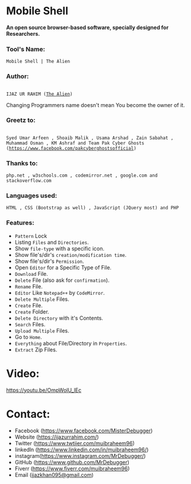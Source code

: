 # Mobile Shell
**An open source browser-based software, specially designed for Researchers.**
### Tool's Name:
	Mobile Shell | The Alien

### Author:
<pre><code>
IJAZ UR RAHIM (<a href="https://www.facebook.com/MrDebugger/" target="_blank">The Alien</a>)
</code></pre>

Changing Programmers name
doesn't mean You become 
the owner of it.

### Greetz to: 
<pre><code>
Syed Umar Arfeen , Shoaib Malik , Usama Arshad , Zain Sabahat , Muhammad Osman , KM Ashraf and Team Pak Cyber Ghosts (<a href="https://www.facebook.com/pakcyberghostsofficial/" target="_blank">https://www.facebook.com/pakcyberghostsofficial</a>)
</code></pre>

### Thanks to:
	php.net , w3schools.com , codemirror.net , google.com and stackoverflow.com

### Languages used:
	HTML , CSS (Bootstrap as well) , JavaScript (JQuery most) and PHP

### Features:
- `Pattern` Lock
- Listing `Files` and `Directories`.
- Show `file-type` with a specific icon.
- Show file's/dir's `creation/modification time`.
- Show file's/dir's `Permission`.
- Open `Editor` for a Specific Type of File.
- `Download` File.
- `Delete` File (also ask for `confirmation`).
- `Rename` File.
- `Editor` Like `Notepad++` by `CodeMirror`.
- `Delete Multiple` Files.
- `Create` File.
- `Create` Folder.
- `Delete Directory` with it's Contents.
- `Search` Files.
- `Upload Multiple` Files.
- Go to `Home`.
- `Everything` about File/Directory in `Properties`.
- `Extract` Zip Files.

# Video:
<a href="https://youtu.be/OmpWolU_lEc">https://youtu.be/OmpWolU_lEc</a>

# Contact:
- Facebook (<a href="https://www.facebook.com/MisterDebugger" target="_blank">https://www.facebook.com/MisterDebugger</a>)
- Website  (<a href="https://ijazurrahim.com/" target="_blank">https://ijazurrahim.com/</a>)
- Twitter  (<a href="https://www.twtiier.com/muibraheem96" target="_blank">https://www.twtiier.com/muibraheem96</a>)
- linkedln (<a href="https://www.linkedin.com/in/muibraheem96/" target="_blank">https://www.linkedin.com/in/muibraheem96/</a>)
- instagram(<a href="https://www.instagram.com/MrDebugger/" target="_blank">https://www.instagram.com/MrDebugger/</a>)
- GitHub   (<a href="https://www.github.com/MrDebugger" target="_blank">https://www.github.com/MrDebugger</a>)
- Fiverr   (<a href="https://www.fiverr.com/muibraheem96" target="_blank">https://www.fiverr.com/muibraheem96</a>)
- Email    (<a href="mailto:ijazkhan095@gmail.com" target="_blank">ijazkhan095@gmail.com</a>)
